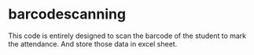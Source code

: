 # barcodescanning
This code is entirely designed to scan the barcode of the student to mark the attendance. And store those data in excel sheet.
